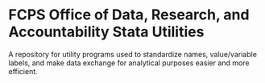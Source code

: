 # FCPS Office of Data, Research, and Accountability Stata Utilities
A repository for utility programs used to standardize names, value/variable labels, and make data exchange for analytical purposes easier and more efficient.


